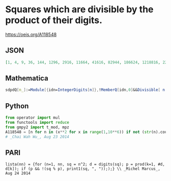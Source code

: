 # Squares which are divisible by the product of their digits\.
https://oeis.org/A118548
## JSON
```JSON
[1, 4, 9, 36, 144, 1296, 2916, 11664, 41616, 82944, 186624, 1218816, 2214144, 11614464, 21123216, 21233664, 22127616, 27123264, 49787136, 122943744, 146313216, 171714816, 222129216, 429981696, 812934144, 1316818944]
```
## Mathematica
```Mathematica
sdpdQ[n_]:=Module[{idn=IntegerDigits[n]},!MemberQ[idn,0]&&Divisible[ n,Times@@idn]]; Select[Range[40000]^2,sdpdQ] (* _Harvey P. Dale_, Jul 04 2013 *)
```
## Python
```Python
from operator import mul
from functools import reduce
from gmpy2 import t_mod, mpz
A118548 = [n for n in (x**2 for x in range(1,10**6)) if not (str(n).count('0') or t_mod(n, reduce(mul,(mpz(d) for d in str(n)))))]
# _Chai Wah Wu_, Aug 23 2014
```
## PARI
```PARI
lista(nn) = {for (n=1, nn, sq = n^2; d = digits(sq); p = prod(k=1, #d, d[k]); if (p && !(sq % p), print1(sq, ", ")););} \\ _Michel Marcus_, Aug 24 2014
```
